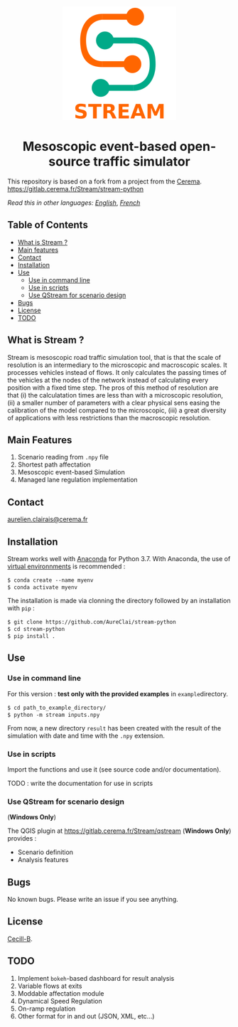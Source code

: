 <p align="center">
  <img src="https://github.com/AureClai/stream-python/blob/master/img/logo_plus_name.png" width=256 height=256/>
</p>

<h1 align="center">Mesoscopic event-based open-source traffic simulator</h1>

This repository is based on a fork from a project from the [Cerema](https://cerema.fr).
https://gitlab.cerema.fr/Stream/stream-python

_Read this in other languages:_ _[English](https://github.com/AureClai/stream-python/blob/master/README.md)_, _[French](https://github.com/AureClai/stream-python/blob/master/README.fr.md)_

## Table of Contents

- [What is Stream ?](#what-is-stream)
- [Main features](#main-features)
- [Contact](#contact)
- [Installation](#installation)
- [Use](#use)
  - [Use in command line](#use-in-command-line)
  - [Use in scripts](#use-in-scripts)
  - [Use QStream for scenario design](#use-qstream-for-scenario-design)
- [Bugs](#bugs)
- [License](#license)
- [TODO](#todo)

## What is Stream ?

Stream is mesoscopic road traffic simulation tool, that is that the scale of resolution is an intermediary to the microscopic and macroscopic scales. It processes vehicles instead of flows. It only calculates the passing times of the vehicles at the nodes of the network instead of calculating every position with a fixed time step. The pros of this method of resolution are that (i) the calculatation times are less than with a microscopic resolution, (ii) a smaller number of parameters with a clear physical sens easing the calibration of the model compared to the microscopic, (iii) a great diversity of applications with less restrictions than the macroscopic resolution.

## Main Features

1. Scenario reading from `.npy` file
2. Shortest path affectation
3. Mesoscopic event-based Simulation
4. Managed lane regulation implementation

## Contact

aurelien.clairais@cerema.fr

## Installation

Stream works well with [Anaconda](https://www.anaconda.com/distribution/) for Python 3.7.
With Anaconda, the use of [virtual environnments](https://docs.conda.io/projects/conda/en/latest/user-guide/tasks/manage-environments.html) is recommended :

```
$ conda create --name myenv
$ conda activate myenv
```

The installation is made via clonning the directory followed by an installation with `pip` :

```console
$ git clone https://github.com/AureClai/stream-python
$ cd stream-python
$ pip install .
```

## Use

### Use in command line

For this version : **test only with the provided examples** in `example`directory.

```
$ cd path_to_example_directory/
$ python -m stream inputs.npy
```

From now, a new directory `result` has been created with the result of the simulation with date and time with the `.npy` extension.

### Use in scripts

Import the functions and use it (see source code and/or documentation).

TODO : write the documentation for use in scripts

### Use QStream for scenario design

(**Windows Only**)

The QGIS plugin at https://gitlab.cerema.fr/Stream/qstream (**Windows Only**) provides :

- Scenario definition
- Analysis features

## Bugs

No known bugs. Please write an issue if you see anything.

## License

[Cecill-B](http://www.cecill.info/licences/Licence_CeCILL-B_V1-fr.html).

## TODO

1. Implement `bokeh`-based dashboard for result analysis
2. Variable flows at exits
3. Moddable affectation module
4. Dynamical Speed Regulation
5. On-ramp regulation
6. Other format for in and out (JSON, XML, etc...)
